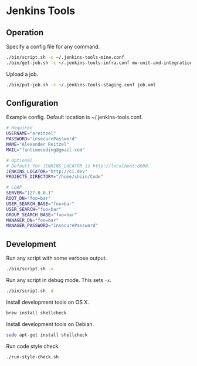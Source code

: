 # Jenkins Tools

## Operation

Specify a config file for any command.

```sh
./bin/script.sh -c ~/.jenkins-tools-mine.conf
./bin/get-job.sh -c ~/.jenkins-tools-infra.conf mw-unit-and-integration-trunk > job.xml
```

Upload a job.

```sh
./bin/put-job.sh -c ~/.jenkins-tools-staging.conf job.xml
```


## Configuration

Example config. Default location is ~/.jenkins-tools.conf.

```sh
# Required
USERNAME="areitzel"
PASSWORD="insecurePassword"
NAME="Alexander Reitzel"
MAIL="funtimecoding@gmail.com"

# Optional
# Default for JENKINS_LOCATOR is http://localhost:8080.
JENKINS_LOCATOR="http://ci.dev"
PROJECTS_DIRECTORY="/home/shiin/Code"

# LDAP
SERVER="127.0.0.1"
ROOT_DN="foo=bar"
USER_SEARCH_BASE="foo=bar"
USER_SEARCH="foo=bar"
GROUP_SEARCH_BASE="foo=bar"
MANAGER_DN="foo=bar"
MANAGER_PASSWORD="insecurePassword"
```


## Development

Run any script with some verbose output.

```sh
./bin/script.sh -v
```

Run any script in debug mode. This sets `-x`.

```sh
./bin/script.sh -d
```

Install development tools on OS X.

```sh
brew install shellcheck
```

Install development tools on Debian.

```sh
sudo apt-get install shellcheck
```

Run code style check.

```sh
./run-style-check.sh
```
